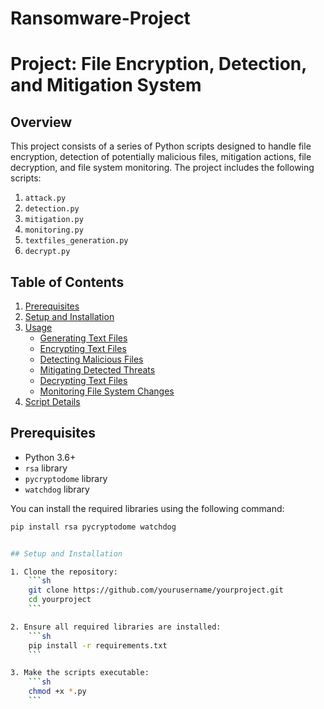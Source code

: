 # Ransomware-Project

# Project: File Encryption, Detection, and Mitigation System

## Overview

This project consists of a series of Python scripts designed to handle file encryption, detection of potentially malicious files, mitigation actions, file decryption, and file system monitoring. The project includes the following scripts:

1. `attack.py`
2. `detection.py`
3. `mitigation.py`
4. `monitoring.py`
5. `textfiles_generation.py`
6. `decrypt.py`

## Table of Contents

1. [Prerequisites](#prerequisites)
2. [Setup and Installation](#setup-and-installation)
3. [Usage](#usage)
    - [Generating Text Files](#generating-text-files)
    - [Encrypting Text Files](#encrypting-text-files)
    - [Detecting Malicious Files](#detecting-malicious-files)
    - [Mitigating Detected Threats](#mitigating-detected-threats)
    - [Decrypting Text Files](#decrypting-text-files)
    - [Monitoring File System Changes](#monitoring-file-system-changes)
4. [Script Details](#scriptdetails)


## Prerequisites

- Python 3.6+
- `rsa` library
- `pycryptodome` library
- `watchdog` library

You can install the required libraries using the following command:
```sh
pip install rsa pycryptodome watchdog


## Setup and Installation

1. Clone the repository:
    ```sh
    git clone https://github.com/yourusername/yourproject.git
    cd yourproject
    ```

2. Ensure all required libraries are installed:
    ```sh
    pip install -r requirements.txt
    ```

3. Make the scripts executable:
    ```sh
    chmod +x *.py
    ```

